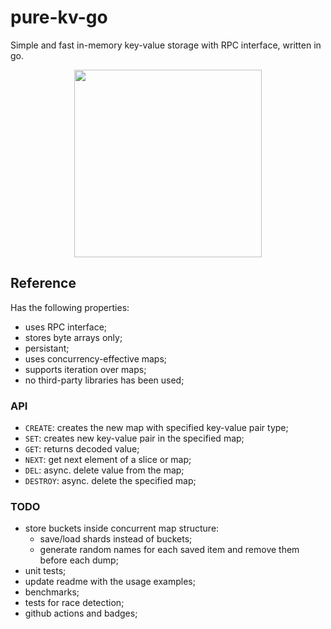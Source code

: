 # pure-kv-go  
Simple and fast in-memory key-value storage with RPC interface, written in go.  

<p align="center"> <img src="https://github.com/gasparian/pure-kv-go/blob/main/pics/logo.jpg" height=300/> </p>  

## Reference  
Has the following properties:  
 * uses RPC interface;  
 * stores byte arrays only;  
 * persistant;  
 * uses concurrency-effective maps;  
 * supports iteration over maps;  
 * no third-party libraries has been used;  

### API  
 - `CREATE`: creates the new map with specified key-value pair type;  
 - `SET`: creates new key-value pair in the specified map;  
 - `GET`: returns decoded value;  
 - `NEXT`: get next element of a slice or map;  
 - `DEL`: async. delete value from the map;  
 - `DESTROY`: async. delete the specified map;  

### TODO  
 - store buckets inside concurrent map structure:  
     - save/load shards instead of buckets;  
     - generate random names for each saved item and remove them before each dump;  
 - unit tests;  
 - update readme with the usage examples;  
 - benchmarks;  
 - tests for race detection;  
 - github actions and badges;  
